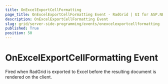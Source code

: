 ```yaml
---
title: OnExcelExportCellFormatting
page_title: OnExcelExportCellFormatting Event - RadGrid | UI for ASP.NET AJAX
description: OnExcelExportCellFormatting Event
slug: grid/server-side-programming/events/onexcelexportcellformatting
published: True
position: 50
---
```


# OnExcelExportCellFormatting Event

Fired when RadGrid is exported to Excel before the resulting document is rendered on the client.

